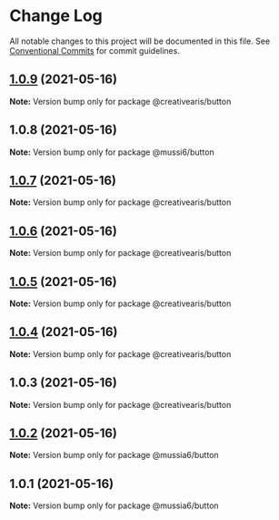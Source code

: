 # Change Log

All notable changes to this project will be documented in this file.
See [Conventional Commits](https://conventionalcommits.org) for commit guidelines.

## [1.0.9](https://github.com/yurikrupnik/mussia6/compare/@creativearis/button@1.0.7...@creativearis/button@1.0.9) (2021-05-16)

**Note:** Version bump only for package @creativearis/button





## 1.0.8 (2021-05-16)

**Note:** Version bump only for package @mussi6/button





## [1.0.7](https://github.com/yurikrupnik/mussia6/compare/@creativearis/button@1.0.6...@creativearis/button@1.0.7) (2021-05-16)

**Note:** Version bump only for package @creativearis/button





## [1.0.6](https://github.com/yurikrupnik/mussia6/compare/@creativearis/button@1.0.5...@creativearis/button@1.0.6) (2021-05-16)

**Note:** Version bump only for package @creativearis/button





## [1.0.5](https://github.com/yurikrupnik/mussia6/compare/@creativearis/button@1.0.4...@creativearis/button@1.0.5) (2021-05-16)

**Note:** Version bump only for package @creativearis/button





## [1.0.4](https://github.com/yurikrupnik/mussia6/compare/@creativearis/button@1.0.3...@creativearis/button@1.0.4) (2021-05-16)

**Note:** Version bump only for package @creativearis/button





## 1.0.3 (2021-05-16)

**Note:** Version bump only for package @creativearis/button





## [1.0.2](https://github.com/yurikrupnik/mussia6/compare/@mussia6/button@1.0.1...@mussia6/button@1.0.2) (2021-05-16)

**Note:** Version bump only for package @mussia6/button





## 1.0.1 (2021-05-16)

**Note:** Version bump only for package @mussia6/button
